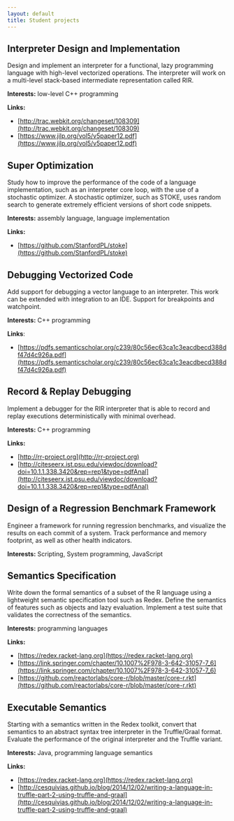 ```yaml
---
layout: default
title: Student projects
---
```


## Interpreter Design and Implementation

Design and implement an interpreter for a functional, lazy programming language
with high-level vectorized operations. The interpreter will work on a
multi-level stack-based intermediate representation called RIR.

**Interests:** low-level C++ programming

**Links:** 
- [http://trac.webkit.org/changeset/108309](http://trac.webkit.org/changeset/108309)
- [https://www.jilp.org/vol5/v5paper12.pdf](https://www.jilp.org/vol5/v5paper12.pdf)

## Super Optimization

Study how to improve the performance of the code of a language implementation,
such as an interpreter core loop, with the use of a stochastic optimizer. A
stochastic optimizer, such as STOKE, uses random search to generate extremely
efficient versions of short code snippets.

**Interests:** assembly language, language implementation

**Links:** 
- [https://github.com/StanfordPL/stoke](https://github.com/StanfordPL/stoke)

## Debugging Vectorized Code

Add support for debugging a vector language to an interpreter. This work can be
extended with integration to an IDE. Support for breakpoints and watchpoint.
    
**Interests:** C++ programming 

**Links**:
- [https://pdfs.semanticscholar.org/c239/80c56ec63ca1c3eacdbecd388df47d4c926a.pdf](https://pdfs.semanticscholar.org/c239/80c56ec63ca1c3eacdbecd388df47d4c926a.pdf)

## Record & Replay Debugging
  
Implement a debugger for the RIR interpreter that is able to record and replay
executions deterministically with minimal overhead.

**Interests:** C++ programming
    
**Links:** 
- [http://rr-project.org](http://rr-project.org)
- [http://citeseerx.ist.psu.edu/viewdoc/download?doi=10.1.1.338.3420&rep=rep1&type=pdfAnal](http://citeseerx.ist.psu.edu/viewdoc/download?doi=10.1.1.338.3420&rep=rep1&type=pdfAnal)

## Design of a Regression Benchmark Framework
  
Engineer a framework for running regression benchmarks, and visualize the
results on each commit of a system. Track performance and memory footprint, as
well as other health indicators.

**Interests:** Scripting, System programming, JavaScript

## Semantics Specification
  
Write down the formal semantics of a subset of the R language using a
lightweight semantic specification tool such as Redex. Define the semantics of
features such as objects and lazy evaluation. Implement a test suite that
validates the correctness of the semantics.

**Interests:** programming languages

**Links:**
- [https://redex.racket-lang.org](https://redex.racket-lang.org)
- [https://link.springer.com/chapter/10.1007%2F978-3-642-31057-7_6](https://link.springer.com/chapter/10.1007%2F978-3-642-31057-7_6)
- [https://github.com/reactorlabs/core-r/blob/master/core-r.rkt](https://github.com/reactorlabs/core-r/blob/master/core-r.rkt)
    
## Executable Semantics

Starting with a semantics written in the Redex toolkit, convert that semantics
to an abstract syntax tree interpreter in the Truffle/Graal format. Evaluate the
performance of the original interpreter and the Truffle variant.

**Interests:** Java, programming language semantics

**Links:**
- [https://redex.racket-lang.org](https://redex.racket-lang.org)
- [http://cesquivias.github.io/blog/2014/12/02/writing-a-language-in-truffle-part-2-using-truffle-and-graal](http://cesquivias.github.io/blog/2014/12/02/writing-a-language-in-truffle-part-2-using-truffle-and-graal)
